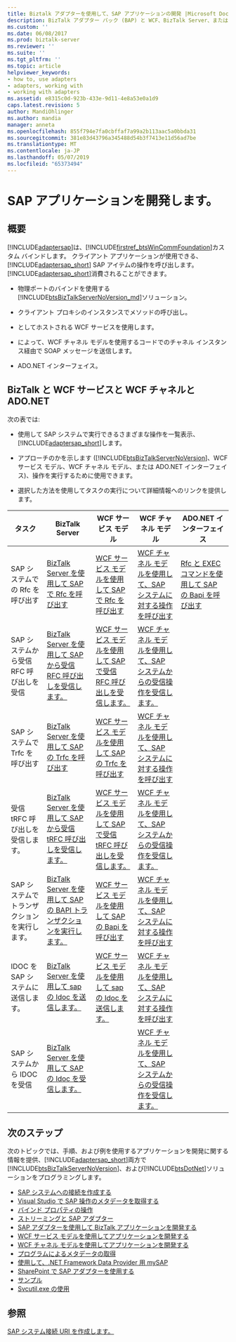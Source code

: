 ```yaml
---
title: Biztalk アダプターを使用して、SAP アプリケーションの開発 |Microsoft Docs
description: BizTalk アダプター パック (BAP) と WCF、BizTalk Server、または ADO.NET を使用して SAP アプリケーションを作成します。
ms.custom: ''
ms.date: 06/08/2017
ms.prod: biztalk-server
ms.reviewer: ''
ms.suite: ''
ms.tgt_pltfrm: ''
ms.topic: article
helpviewer_keywords:
- how to, use adapters
- adapters, working with
- working with adapters
ms.assetid: e8315c0d-923b-433e-9d11-4e8a53e0a1d9
caps.latest.revision: 5
author: MandiOhlinger
ms.author: mandia
manager: anneta
ms.openlocfilehash: 855f794e7fa0cbffaf7a99a2b113aac5a0bbda31
ms.sourcegitcommit: 381e83d43796a345488d54b3f7413e11d56ad7be
ms.translationtype: MT
ms.contentlocale: ja-JP
ms.lasthandoff: 05/07/2019
ms.locfileid: "65373494"
---
```

# <a name="develop-your-sap-applications"></a>SAP アプリケーションを開発します。

## <a name="overview"></a>概要
[!INCLUDE[adaptersap](../../includes/adaptersap-md.md)]は、[!INCLUDE[firstref_btsWinCommFoundation](../../includes/firstref-btswincommfoundation-md.md)]カスタム バインドします。 クライアント アプリケーションが使用できる、 [!INCLUDE[adaptersap_short](../../includes/adaptersap-short-md.md)] SAP アイテムの操作を呼び出します。 [!INCLUDE[adaptersap_short](../../includes/adaptersap-short-md.md)]消費されることができます。  
  
- 物理ポートのバインドを使用する[!INCLUDE[btsBizTalkServerNoVersion_md](../../includes/btsbiztalkservernoversion-md.md)]ソリューション。  
  
- クライアント プロキシのインスタンスでメソッドの呼び出し。  
  
- としてホストされる WCF サービスを使用します。  
  
- によって、WCF チャネル モデルを使用するコードでのチャネル インスタンス経由で SOAP メッセージを送信します。  
  
- ADO.NET インターフェイス。  

## <a name="biztalk-vs-wcf-service-vs-wcf-channel-vs-adonet"></a>BizTalk と WCF サービスと WCF チャネルと ADO.NET
  
 次の表では:  
  
- 使用して SAP システムで実行できるさまざまな操作を一覧表示、[!INCLUDE[adaptersap_short](../../includes/adaptersap-short-md.md)]します。  
  
- アプローチのかを示します ([!INCLUDE[btsBizTalkServerNoVersion](../../includes/btsbiztalkservernoversion-md.md)]、WCF サービス モデル、WCF チャネル モデル、または ADO.NET インターフェイス)、操作を実行するために使用できます。  
  
- 選択した方法を使用してタスクの実行について詳細情報へのリンクを提供します。  
  
|タスク|BizTalk Server|WCF サービス モデル|WCF チャネル モデル|ADO.NET インターフェイス|  
|----------|--------------------|-----------------------|-----------------------|-----------------------|  
|SAP システムでの Rfc を呼び出す|[BizTalk Server を使用して SAP で Rfc を呼び出す](../../adapters-and-accelerators/adapter-sap/invoke-rfcs-in-sap-using-biztalk-server.md)|[WCF サービス モデルを使用して SAP で Rfc を呼び出す](../../adapters-and-accelerators/adapter-sap/invoke-rfcs-in-sap-using-the-wcf-service-model.md)|[WCF チャネル モデルを使用して、SAP システムに対する操作を呼び出す](../../adapters-and-accelerators/adapter-sap/invoke-operations-on-the-sap-system-using-the-wcf-channel-model.md)|[Rfc と EXEC コマンドを使用して SAP の Bapi を呼び出す](../../adapters-and-accelerators/adapter-sap/invoke-rfcs-and-bapis-using-the-exec-command-in-sap.md)|  
|SAP システムから受信 RFC 呼び出しを受信|[BizTalk Server を使用して SAP から受信 RFC 呼び出しを受信します。](../../adapters-and-accelerators/adapter-sap/receive-inbound-rfc-calls-from-sap-using-biztalk-server.md)|[WCF サービス モデルを使用して SAP で受信 RFC 呼び出しを受信します。](../../adapters-and-accelerators/adapter-sap/receive-inbound-rfc-calls-in-sap-using-the-wcf-service-model.md)|[WCF チャネル モデルを使用して、SAP システムからの受信操作を受信します。](../../adapters-and-accelerators/adapter-sap/receive-inbound-operations-from-the-sap-system-using-the-wcf-channel-model.md)||  
|SAP システムで Trfc を呼び出す|[BizTalk Server を使用して SAP の Trfc を呼び出す](../../adapters-and-accelerators/adapter-sap/invoke-trfcs-in-sap-using-biztalk-server.md)|[WCF サービス モデルを使用して SAP の Trfc を呼び出す](../../adapters-and-accelerators/adapter-sap/invoke-trfcs-in-sap-using-the-wcf-service-model.md)|[WCF チャネル モデルを使用して、SAP システムに対する操作を呼び出す](../../adapters-and-accelerators/adapter-sap/invoke-operations-on-the-sap-system-using-the-wcf-channel-model.md)||  
|受信 tRFC 呼び出しを受信します。|[BizTalk Server を使用して SAP から受信 tRFC 呼び出しを受信します。](../../adapters-and-accelerators/adapter-sap/receive-inbound-trfc-calls-from-sap-using-biztalk-server.md)|[WCF サービス モデルを使用して SAP で受信 tRFC 呼び出しを受信します。](../../adapters-and-accelerators/adapter-sap/receive-inbound-trfc-calls-in-sap-using-the-wcf-service-model.md)|[WCF チャネル モデルを使用して、SAP システムからの受信操作を受信します。](../../adapters-and-accelerators/adapter-sap/receive-inbound-operations-from-the-sap-system-using-the-wcf-channel-model.md)||  
|SAP システムでトランザクションを実行します。|[BizTalk Server を使用して SAP の BAPI トランザクションを実行します。](../../adapters-and-accelerators/adapter-sap/run-bapi-transactions-in-sap-using-biztalk-server.md)|[WCF サービス モデルを使用して SAP の Bapi を呼び出す](../../adapters-and-accelerators/adapter-sap/invoke-bapis-in-sap-using-the-wcf-service-model.md)|[WCF チャネル モデルを使用して、SAP システムに対する操作を呼び出す](../../adapters-and-accelerators/adapter-sap/invoke-operations-on-the-sap-system-using-the-wcf-channel-model.md)||  
|IDOC を SAP システムに送信します。|[BizTalk Server を使用して sap の Idoc を送信します。](../../adapters-and-accelerators/adapter-sap/send-idocs-to-sap-using-biztalk-server.md)|[WCF サービス モデルを使用して sap の Idoc を送信します。](../../adapters-and-accelerators/adapter-sap/send-idocs-to-sap-using-the-wcf-service-model.md)|[WCF チャネル モデルを使用して、SAP システムに対する操作を呼び出す](../../adapters-and-accelerators/adapter-sap/invoke-operations-on-the-sap-system-using-the-wcf-channel-model.md)||  
|SAP システムから IDOC を受信|[BizTalk Server を使用して SAP の Idoc を受信します。](../../adapters-and-accelerators/adapter-sap/receive-idocs-from-sap-using-biztalk-server.md)||[WCF チャネル モデルを使用して、SAP システムからの受信操作を受信します。](../../adapters-and-accelerators/adapter-sap/receive-inbound-operations-from-the-sap-system-using-the-wcf-channel-model.md)||  

## <a name="next-steps"></a>次のステップ

 次のトピックでは、手順、および例を使用するアプリケーションを開発に関する情報を提供、[!INCLUDE[adaptersap_short](../../includes/adaptersap-short-md.md)]両方で[!INCLUDE[btsBizTalkServerNoVersion](../../includes/btsbiztalkservernoversion-md.md)]、および[!INCLUDE[btsDotNet](../../includes/btsdotnet-md.md)]ソリューションをプログラミングします。 

- [SAP システムへの接続を作成する](create-a-connection-to-the-sap-system.md)
- [Visual Studio で SAP 操作のメタデータを取得する](get-metadata-for-sap-operations-in-visual-studio.md)
- [バインド プロパティの操作](read-about-biztalk-adapter-for-mysap-business-suite-binding-properties.md)
- [ストリーミングと SAP アダプター](streaming-and-the-sap-adapter.md)
- [SAP アダプターを使用して BizTalk アプリケーションを開発する](develop-biztalk-applications-using-the-sap-adapter.md)
- [WCF サービス モデルを使用してアプリケーションを開発する](develop-sap-applications-using-the-wcf-service-model.md)
- [WCF チャネル モデルを使用してアプリケーションを開発する](develop-sap-applications-using-the-wcf-channel-model.md)
- [プログラムによるメタデータの取得](get-metadata-programmatically-from-sap.md)
- [使用して、.NET Framework Data Provider 用 mySAP](use-the-net-framework-data-provider-for-mysap-business-suite.md)
- [SharePoint で SAP アダプターを使用する](use-the-sap-adapter-with-sharepoint.md)
- [サンプル](samples-for-the-sap-adapter.md)
- [Svcutil.exe の使用](use-the-servicemodel-metadata-utility-with-the-sap-adapter-in-biztalk.md) 
 
  
## <a name="see-also"></a>参照  
 [SAP システム接続 URI を作成します。](create-the-sap-system-connection-uri.md)